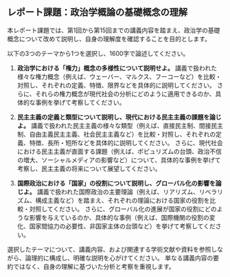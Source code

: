 ## レポート課題：政治学概論の基礎概念の理解

本レポート課題では、第1回から第15回までの講義内容を踏まえ、政治学の基礎概念について改めて説明し、自身の理解度を確認することを目的とします。

以下の3つのテーマから1つを選択し、1600字で論述してください。

1. **政治学における「権力」概念の多様性について説明せよ。**  講義で扱われた様々な権力概念（例えば、ウェーバー、マルクス、フーコーなど）を比較・対照し、それぞれの定義、特徴、限界などを具体的に説明してください。  さらに、それらの権力概念が現代社会の分析にどのように適用できるのか、具体的な事例を挙げて考察してください。

2. **民主主義の定義と類型について説明し、現代における民主主義の課題を論じよ。**  講義で扱われた民主主義の様々な類型（例えば、直接民主制、間接民主制、自由主義民主主義、社会民主主義など）を比較・対照し、それぞれの定義、特徴、長所・短所などを具体的に説明してください。  さらに、現代社会における民主主義が直面する課題（例えば、ポピュリズムの台頭、政治不信の増大、ソーシャルメディアの影響など）について、具体的な事例を挙げて考察し、民主主義の将来について展望してください。

3. **国際政治における「国家」の役割について説明し、グローバル化の影響を論じよ。** 講義で扱われた国際政治の主要理論（例えば、リアリズム、リベラリズム、構成主義など）を踏まえ、それぞれの理論における国家の役割を比較・対照してください。  さらに、グローバル化の進展が国家の役割にどのような影響を与えているのか、具体的な事例（例えば、国際機関の役割の変化、国家間協力の必要性、非国家主体の台頭など）を挙げて考察してください。


選択したテーマについて、講義内容、および関連する学術文献や資料を参照しながら、論理的に構成し、明確な説明を心がけてください。  単なる講義内容の要約ではなく、自身の理解に基づいた分析と考察を重視します。
